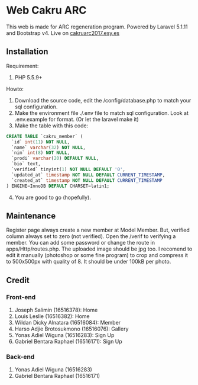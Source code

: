 # Web Cakru ARC

This web is made for ARC regeneration program. Powered by Laravel 5.1.11 and Bootstrap v4. Live on [cakruarc2017.esy.es](http://cakruarc2017.esy.es)

## Installation

Requirement:
1. PHP 5.5.9+

Howto:
1. Download the source code, edit the /config/database.php to match your sql configuration.
2. Make the environment file ./.env file to match sql configuration. Look at .env.example for format. (Or let the laravel make it)
3. Make the table with this code:
```sql
CREATE TABLE `cakru_member` (
  `id` int(11) NOT NULL,
  `name` varchar(32) NOT NULL,
  `nim` int(8) NOT NULL,
  `prodi` varchar(20) DEFAULT NULL,
  `bio` text,
  `verified` tinyint(1) NOT NULL DEFAULT '0',
  `updated_at` timestamp NOT NULL DEFAULT CURRENT_TIMESTAMP,
  `created_at` timestamp NOT NULL DEFAULT CURRENT_TIMESTAMP
) ENGINE=InnoDB DEFAULT CHARSET=latin1;
```
4. You are good to go (hopefully).

## Maintenance

Register page always create a new member at Model Member. But, verified column always set to zero (not verified). Open the /verif to verifying a member. You can add some password or change the route in apps/Http/routes.php. The uploaded image should be jpg too. I recomend to edit it manually (photoshop or some fine program) to crop and compress it to 500x500px with quality of 8. It should be under 100kB per photo.

## Credit

### Front-end
1. Joseph Salimin (16516378): Home
1. Louis Leslie (16516382): Home
1. Wildan Dicky Alnatara (16516084): Member
1. Harso Adjie Brotosukmono (16516076): Gallery
1. Yonas Adiel Wiguna (16516283): Sign Up
1. Gabriel Bentara Raphael (16516171): Sign Up

### Back-end
1. Yonas Adiel Wiguna (16516283)
1. Gabriel Bentara Raphael (16516171)